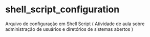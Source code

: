 # shell_script_configuration
Arquivo de configuração em Shell Script ( Atividade de aula sobre administração de usuários e diretórios de sistemas abertos ) 
